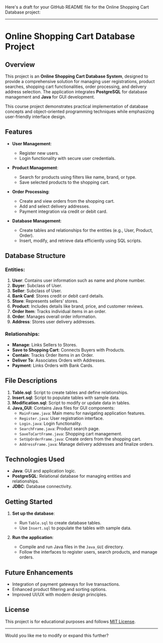 Here's a draft for your GitHub README file for the Online Shopping Cart Database project:

---

# Online Shopping Cart Database Project

## Overview  
This project is an **Online Shopping Cart Database System**, designed to provide a comprehensive solution for managing user registrations, product searches, shopping cart functionalities, order processing, and delivery address selection. The application integrates **PostgreSQL** for database management and **Java** for GUI development.  

This course project demonstrates practical implementation of database concepts and object-oriented programming techniques while emphasizing user-friendly interface design.  

## Features  
- **User Management**:  
  - Register new users.  
  - Login functionality with secure user credentials.  

- **Product Management**:  
  - Search for products using filters like name, brand, or type.  
  - Save selected products to the shopping cart.  

- **Order Processing**:  
  - Create and view orders from the shopping cart.  
  - Add and select delivery addresses.  
  - Payment integration via credit or debit card.  

- **Database Management**:  
  - Create tables and relationships for the entities (e.g., User, Product, Order).  
  - Insert, modify, and retrieve data efficiently using SQL scripts.  

## Database Structure  
### Entities:  
1. **User**: Contains user information such as name and phone number.  
2. **Buyer**: Subclass of User.  
3. **Seller**: Subclass of User.  
4. **Bank Card**: Stores credit or debit card details.  
5. **Store**: Represents sellers’ stores.  
6. **Product**: Includes details like brand, price, and customer reviews.  
7. **Order Item**: Tracks individual items in an order.  
8. **Order**: Manages overall order information.  
9. **Address**: Stores user delivery addresses.  

### Relationships:  
- **Manage**: Links Sellers to Stores.  
- **Save to Shopping Cart**: Connects Buyers with Products.  
- **Contain**: Tracks Order Items in an Order.  
- **Deliver To**: Associates Orders with Addresses.  
- **Payment**: Links Orders with Bank Cards.  

## File Descriptions  
1. **Table.sql**: Script to create tables and define relationships.  
2. **Insert.sql**: Script to populate tables with sample data.  
3. **Modification.sql**: Script to modify or update data in tables.  
4. **Java_GUI**: Contains Java files for GUI components:  
   - `MainFrame.java`: Main menu for navigating application features.  
   - `Register.java`: User registration interface.  
   - `Login.java`: Login functionality.  
   - `SearchFrame.java`: Product search page.  
   - `SaveToCartFrame.java`: Shopping cart management.  
   - `SetUpOrderFrame.java`: Create orders from the shopping cart.  
   - `AddressFrame.java`: Manage delivery addresses and finalize orders.  

## Technologies Used  
- **Java**: GUI and application logic.  
- **PostgreSQL**: Relational database for managing entities and relationships.  
- **JDBC**: Database connectivity.  

## Getting Started  
1. **Set up the database**:  
   - Run `Table.sql` to create database tables.  
   - Use `Insert.sql` to populate the tables with sample data.  

2. **Run the application**:  
   - Compile and run Java files in the `Java_GUI` directory.  
   - Follow the interfaces to register users, search products, and manage orders.  

## Future Enhancements  
- Integration of payment gateways for live transactions.  
- Enhanced product filtering and sorting options.  
- Improved UI/UX with modern design principles.  

## License  
This project is for educational purposes and follows [MIT License](LICENSE).  

---

Would you like me to modify or expand this further?
